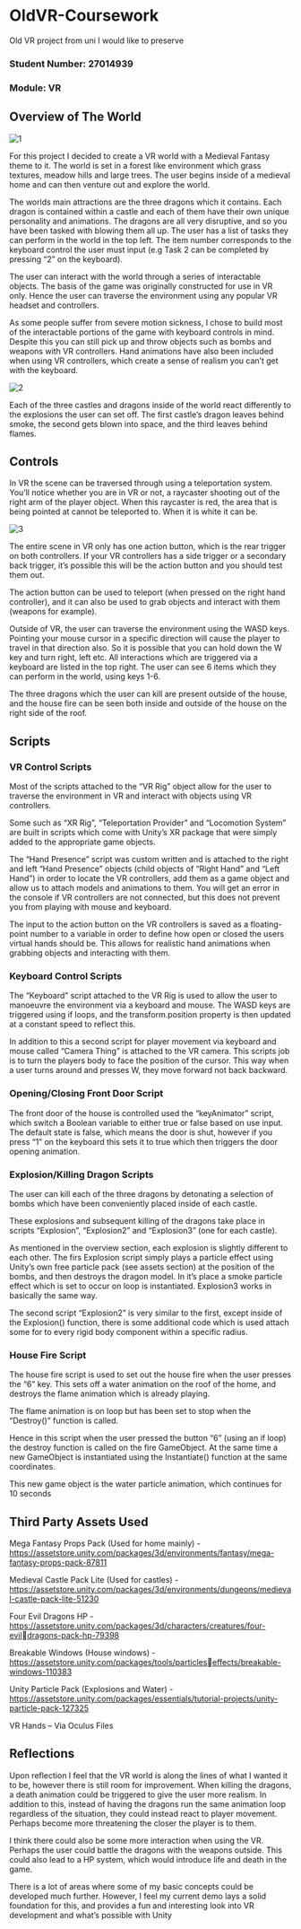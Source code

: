 # OldVR-Coursework
Old VR project from uni I would like to preserve


### Student Number: 27014939
### Module: VR
## Overview of The World

![1](https://github.com/xx014939/OldVR-Coursework/blob/main/vrcw-1.PNG)

For this project I decided to create a VR world with a Medieval Fantasy theme to it. The world is set 
in a forest like environment which grass textures, meadow hills and large trees. The user begins 
inside of a medieval home and can then venture out and explore the world.

The worlds main attractions are the three dragons which it contains. Each dragon is contained within 
a castle and each of them have their own unique personality and animations. The dragons are all 
very disruptive, and so you have been tasked with blowing them all up.
The user has a list of tasks they can perform in the world in the top left. The item number 
corresponds to the keyboard control the user must input (e.g Task 2 can be completed by pressing 
“2” on the keyboard).

The user can interact with the world through a series of interactable objects. The basis of the game 
was originally constructed for use in VR only. Hence the user can traverse the environment using any 
popular VR headset and controllers.

As some people suffer from severe motion sickness, I chose to build most of the interactable 
portions of the game with keyboard controls in mind. Despite this you can still pick up and throw 
objects such as bombs and weapons with VR controllers. Hand animations have also been included 
when using VR controllers, which create a sense of realism you can’t get with the keyboard.

![2](https://github.com/xx014939/OldVR-Coursework/blob/main/vrcw-2.PNG)

Each of the three castles and dragons inside of the world react differently to the explosions the user 
can set off. The first castle’s dragon leaves behind smoke, the second gets blown into space, and the 
third leaves behind flames.

## Controls

In VR the scene can be traversed through using a teleportation system. You’ll notice whether you are 
in VR or not, a raycaster shooting out of the right arm of the player object. When this raycaster is 
red, the area that is being pointed at cannot be teleported to. When it is white it can be.

![3](https://github.com/xx014939/OldVR-Coursework/blob/main/vrcw-3.PNG)

The entire scene in VR only has one action button, which is the rear trigger on both controllers. If 
your VR controllers has a side trigger or a secondary back trigger, it’s possible this will be the action 
button and you should test them out.

The action button can be used to teleport (when pressed on the right hand controller), and it can 
also be used to grab objects and interact with them (weapons for example).

Outside of VR, the user can traverse the environment using the WASD keys. Pointing your mouse 
cursor in a specific direction will cause the player to travel in that direction also. So it is possible that 
you can hold down the W key and turn right, left etc. All interactions which are triggered via a 
keyboard are listed in the top right. The user can see 6 items which they can perform in the world, 
using keys 1-6.

The three dragons which the user can kill are present outside of the house, and the house fire can be 
seen both inside and outside of the house on the right side of the roof.

## Scripts

### VR Control Scripts

Most of the scripts attached to the “VR Rig” object allow for the user to traverse the environment in 
VR and interact with objects using VR controllers.

Some such as “XR Rig”, “Teleportation Provider” and “Locomotion System” are built in scripts which 
come with Unity’s XR package that were simply added to the appropriate game objects.

The “Hand Presence” script was custom written and is attached to the right and left “Hand 
Presence” objects (child objects of “Right Hand” and “Left Hand”) in order to locate the VR 
controllers, add them as a game object and allow us to attach models and animations to them. You 
will get an error in the console if VR controllers are not connected, but this does not prevent you 
from playing with mouse and keyboard.

The input to the action button on the VR controllers is saved as a floating-point number to a variable 
in order to define how open or closed the users virtual hands should be. This allows for realistic hand 
animations when grabbing objects and interacting with them. 

### Keyboard Control Scripts

The “Keyboard” script attached to the VR Rig is used to allow the user to manoeuvre the 
environment via a keyboard and mouse. The WASD keys are triggered using if loops, and the 
transform.position property is then updated at a constant speed to reflect this.

In addition to this a second script for player movement via keyboard and mouse called “Camera 
Thing” is attached to the VR camera. This scripts job is to turn the players body to face the position 
of the cursor. This way when a user turns around and presses W, they move forward not back 
backward.

### Opening/Closing Front Door Script

The front door of the house is controlled used the “keyAnimator” script, which switch a Boolean 
variable to either true or false based on use input. The default state is false, which means the door is 
shut, however if you press “1” on the keyboard this sets it to true which then triggers the door 
opening animation.

### Explosion/Killing Dragon Scripts

The user can kill each of the three dragons by detonating a selection of bombs which have been 
conveniently placed inside of each castle.

These explosions and subsequent killing of the dragons take place in scripts “Explosion”, 
“Explosion2” and “Explosion3” (one for each castle).

As mentioned in the overview section, each explosion is slightly different to each other.
The firs Explosion script simply plays a particle effect using Unity’s own free particle pack (see assets 
section) at the position of the bombs, and then destroys the dragon model. In it’s place a smoke 
particle effect which is set to occur on loop is instantiated. Explosion3 works in basically the same 
way.

The second script “Explosion2” is very similar to the first, except inside of the Explosion() function, 
there is some additional code which is used attach some for to every rigid body component within a 
specific radius.

### House Fire Script

The house fire script is used to set out the house fire when the user presses the “6” key. This sets off 
a water animation on the roof of the home, and destroys the flame animation which is already 
playing.

The flame animation is on loop but has been set to stop when the “Destroy()” function is called. 

Hence in this script when the user pressed the button “6” (using an if loop) the destroy function is 
called on the fire GameObject. At the same time a new GameObject is instantiated using the 
Instantiate() function at the same coordinates.

This new game object is the water particle animation, which continues for 10 seconds

## Third Party Assets Used

Mega Fantasy Props Pack (Used for home mainly) - https://assetstore.unity.com/packages/3d/environments/fantasy/mega-fantasy-props-pack-87811

Medieval Castle Pack Lite (Used for castles) - https://assetstore.unity.com/packages/3d/environments/dungeons/medieval-castle-pack-lite-51230

Four Evil Dragons HP - https://assetstore.unity.com/packages/3d/characters/creatures/four-evildragons-pack-hp-79398

Breakable Windows (House windows) - https://assetstore.unity.com/packages/tools/particleseffects/breakable-windows-110383

Unity Particle Pack (Explosions and Water) - https://assetstore.unity.com/packages/essentials/tutorial-projects/unity-particle-pack-127325

VR Hands – Via Oculus Files

## Reflections

Upon reflection I feel that the VR world is along the lines of what I wanted it to be, however there is 
still room for improvement. When killing the dragons, a death animation could be triggered to give 
the user more realism. In addition to this, instead of having the dragons run the same animation 
loop regardless of the situation, they could instead react to player movement. Perhaps become 
more threatening the closer the player is to them.

I think there could also be some more interaction when using the VR. Perhaps the user could battle 
the dragons with the weapons outside. This could also lead to a HP system, which would introduce 
life and death in the game.

There is a lot of areas where some of my basic concepts could be developed much further. However, 
I feel my current demo lays a solid foundation for this, and provides a fun and interesting look into 
VR development and what’s possible with Unity








